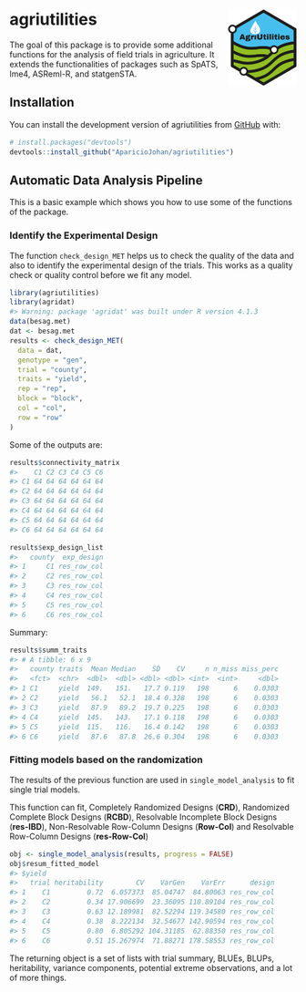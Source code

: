 
<!-- README.md is generated from README.Rmd. Please edit that file -->

# agriutilities <a href="https://apariciojohan.github.io/agriutilities/"><img src="man/figures/logo.png" align="right" width="120"/></a>

<!-- badges: start -->
<!-- badges: end -->

The goal of this package is to provide some additional functions for the
analysis of field trials in agriculture. It extends the functionalities
of packages such as SpATS, lme4, ASReml-R, and statgenSTA.

## Installation

You can install the development version of agriutilities from
[GitHub](https://github.com/AparicioJohan/agriutilities) with:

``` r
# install.packages("devtools")
devtools::install_github("AparicioJohan/agriutilities")
```

## Automatic Data Analysis Pipeline

This is a basic example which shows you how to use some of the functions
of the package.

### Identify the Experimental Design

The function `check_design_MET` helps us to check the quality of the
data and also to identify the experimental design of the trials. This
works as a quality check or quality control before we fit any model.

``` r
library(agriutilities)
library(agridat)
#> Warning: package 'agridat' was built under R version 4.1.3
data(besag.met)
dat <- besag.met
results <- check_design_MET(
  data = dat,
  genotype = "gen",
  trial = "county",
  traits = "yield",
  rep = "rep",
  block = "block",
  col = "col",
  row = "row"
)
```

Some of the outputs are:

<div class="row">

<div class="col-md-6">

``` r
results$connectivity_matrix
#>    C1 C2 C3 C4 C5 C6
#> C1 64 64 64 64 64 64
#> C2 64 64 64 64 64 64
#> C3 64 64 64 64 64 64
#> C4 64 64 64 64 64 64
#> C5 64 64 64 64 64 64
#> C6 64 64 64 64 64 64
```

</div>

<div class="col-md-6">

``` r
results$exp_design_list
#>   county  exp_design
#> 1     C1 res_row_col
#> 2     C2 res_row_col
#> 3     C3 res_row_col
#> 4     C4 res_row_col
#> 5     C5 res_row_col
#> 6     C6 res_row_col
```

</div>

</div>

Summary:

``` r
results$summ_traits
#> # A tibble: 6 x 9
#>   county traits  Mean Median    SD    CV     n n_miss miss_perc
#>   <fct>  <chr>  <dbl>  <dbl> <dbl> <dbl> <int>  <int>     <dbl>
#> 1 C1     yield  149.   151.   17.7 0.119   198      6    0.0303
#> 2 C2     yield   56.1   52.1  18.4 0.328   198      6    0.0303
#> 3 C3     yield   87.9   89.2  19.7 0.225   198      6    0.0303
#> 4 C4     yield  145.   143.   17.1 0.118   198      6    0.0303
#> 5 C5     yield  115.   116.   16.4 0.142   198      6    0.0303
#> 6 C6     yield   87.6   87.8  26.6 0.304   198      6    0.0303
```

### Fitting models based on the randomization

The results of the previous function are used in `single_model_analysis`
to fit single trial models.

This function can fit, Completely Randomized Designs (**CRD**),
Randomized Complete Block Designs (**RCBD**), Resolvable Incomplete
Block Designs (**res-IBD**), Non-Resolvable Row-Column Designs
(**Row-Col**) and Resolvable Row-Column Designs (**res-Row-Col**)

``` r
obj <- single_model_analysis(results, progress = FALSE)
obj$resum_fitted_model
#> $yield
#>   trial heritability        CV    VarGen    VarErr      design
#> 1    C1         0.72  6.057373  85.04747  84.80063 res_row_col
#> 2    C2         0.34 17.906699  23.36095 110.89104 res_row_col
#> 3    C3         0.63 12.189981  82.52294 119.34580 res_row_col
#> 4    C4         0.38  8.222134  32.54677 142.90594 res_row_col
#> 5    C5         0.80  6.805292 104.31185  62.88350 res_row_col
#> 6    C6         0.51 15.267974  71.88271 178.58553 res_row_col
```

The returning object is a set of lists with trial summary, BLUEs, BLUPs,
heritability, variance components, potential extreme observations, and a
lot of more things.
